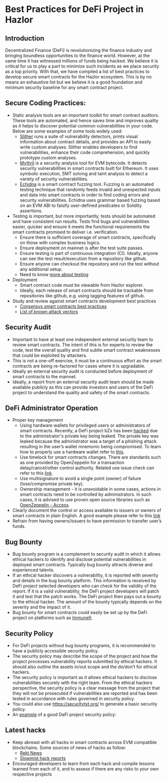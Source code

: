 # Best Practices for DeFi Project in Hazlor
## Introduction

Decentralized Finance (DeFi) is revolutionizing the finance industry and bringing boundless opportunities to the finance world. However, at the same time it has witnessed millions of funds being hacked. We believe it is critical for us to play a part to minimize such incidents as we place security as a top priority. With that, we have compiled a list of best practices to develop secure smart contracts for the Hazlor ecosystem. This is by no means an exhaustive list but we believe it is a good foundation and minimum security baseline for any smart contract project.

## Secure Coding Practices:

- Static analysis tools are an important toolkit for smart contract auditors. These tools are automated, and hence saves time and improves quality as it helps to discover potential common vulnerabilities in your code. Below are some examples of some tools widely used:
  - [Slither](https://github.com/crytic/slither) runs a suite of vulnerability detectors, prints visual information about contract details, and provides an API to easily write custom analyses. Slither enables developers to find vulnerabilities, enhance their code comprehension, and quickly prototype custom analyses. 
  - [Mythril](https://github.com/ConsenSys/mythril) is a security analysis tool for EVM bytecode. It detects security vulnerabilities in smart contracts built for Ethereum. It uses symbolic execution, SMT solving and taint analysis to detect a variety of security vulnerabilities. 
  - [Echidna](https://github.com/crytic/echidna) is a smart contract fuzzing tool. Fuzzing is an automated testing technique that randomly feeds invalid and unexpected inputs and data into smart contracts in order to find coding errors and security vulnerabilities. Echidna uses grammar based fuzzing based on an EVM ABI to falsify user-defined predicates or Solidity assertions. 
- Testing is important, but more importantly, tests should be automated and have consistent run results. Tests find bugs and vulnerabilities easier, quicker and ensure it meets the functional requirements the smart contracts promised to deliver i.e. verification.
  - Ensure there is sufficient coverage of smart contracts, specifically on those with complex business logics.
  - Ensure deployment on mainnet is after the test suite passes.
  - Ensure testing is part of continuous integration (CI). Ideally, anyone can see the test result/execution from a repository like github.
  - Ensure anyone can checkout the repository and run the test without any additional setup.
  - Need to know [more about testing](https://guidelines.secureth.org/development/testing)
- Deployment
  - Smart contract code must be viewable from Hazlor explorer.
  - Ideally, each release of smart contracts should be trackable from repositories like github, e.g. using tagging features of github.
- Study and review against smart contracts development best practices
  - [Consensys smart contracts best practices](https://consensys.github.io/smart-contract-best-practices/recommendations)
  - [List of known attack vectors](https://blog.sigmaprime.io/solidity-security.html)

## Security Audit

- Important to have at least one independent external security team to review smart contracts. The intent of this is for experts to review the code, test the overall quality and find subtle smart contract weaknesses that could be exploited by attackers.
- This is not a one-off exercise, it must be a continuous effort as the smart contracts are being re-factored for cases where it is upgradable.
- Ideally an external security audit is conducted before deployment of smart contracts to the mainnet.
- Ideally, a report from an external security audit team should be made available publicly as this can provide investors and users of the DeFi project to understand the quality and safety of the smart contracts.

## DeFi Administrator Operation

- Proper key management 
    - Using hardware wallets for privileged users or administrators of smart contracts. Recently, a DeFi project bZx has been [hacked](https://bzx.network/blog/prelminary-post-mortem) due to the administrator's private key being leaked. The private key was leaked because the administrator was a target of a phishing attack resulting in the user’s wallet mnemonic being compromised. To learn how to properly use a hardware wallet refer to [this](https://blog.trailofbits.com/2018/11/27/10-rules-for-the-secure-use-of-cryptocurrency-hardware-wallets/).  
    - Use timelock for smart contracts changes. There are standards such as one provided by OpenZeppelin for a transaction delay/cancel/other control authority.
  Related use issue check can refer to this [link](https://forum.openzeppelin.com/t/timelockcontroller-vulnerability-post-mortem/14958).
    - Use multisignature to avoid a single point (owner) of failure (lose/compromise private key).
    - Ownership management - it is unavoidable in some cases, actions in smart contracts need to be controlled by administrators. In such cases, it is advised to use proven open source libraries such as [OpenZeppelin - Access](https://github.com/OpenZeppelin/openzeppelin-contracts/tree/master/contracts/access). 
- Clearly document the control or access available to issuers or owners of smart contracts in plain English. A good example please refer to this [link](https://guidelines.secureth.org/access-controls/access-controls-section/example-access-controls-doc)
- Refrain from having owners/issuers to have permission to transfer user’s funds.

## Bug Bounty
- Bug bounty program is a complement to security audit in which it allows ethical hackers to identify and disclose potential vulnerabilities in deployed smart contracts. Typically bug bounty attracts diverse and experienced talents.
- If an ethical hacker discovers a vulnerability, it is reported with severity and details in the bug bounty platform. This information is received by DeFi project selected developers who can check for the validity of the report. If it is a valid vulnerability, the DeFi project developers will patch it and test that the patch works. The DeFi project then pays out a bounty to the ethical hacker. The amount of the bounty typically depends on the severity and the impact of it.
- Bug bounty for smart contracts could easily be set up by the DeFi project on platforms such as [Immunefi](https://immunefi.com/).

## Security Policy
- For DeFi projects without bug bounty programs, it is recommended to have a publicly accessible security policy.
- The security policy may describe the scope of the project and how the project processes vulnerability reports submitted by ethical hackers. It should also outline the assets in/out scope and the do/don’t for ethical hackers.
- The security policy is important as it allows ethical hackers to disclose vulnerabilities securely with the right team. From the ethical hackers perspective, the security policy is a clear message from the project that they will not be prosecuted if vulnerabilities are reported and has been tested in accordance with rules governed in security policy.
- You could also use https://securitytxt.org/ to generate a basic security policy.
- An [example](https://github.com/yearn/yearn-security/blob/master/SECURITY.md) of a good DeFi project security policy: 

## Latest hacks
- Keep abreast with all hacks in smart contracts across EVM compatible blockchains. Some sources of news of hacks as follow:
    - [Rekt News](https://rekt.news/)
    - [Slowmist hack reports](https://hacked.slowmist.io) 
- Encouraged developers to learn from each hack and compile lessons learned from each of it, and to assess if there are any risks to your own respective projects
